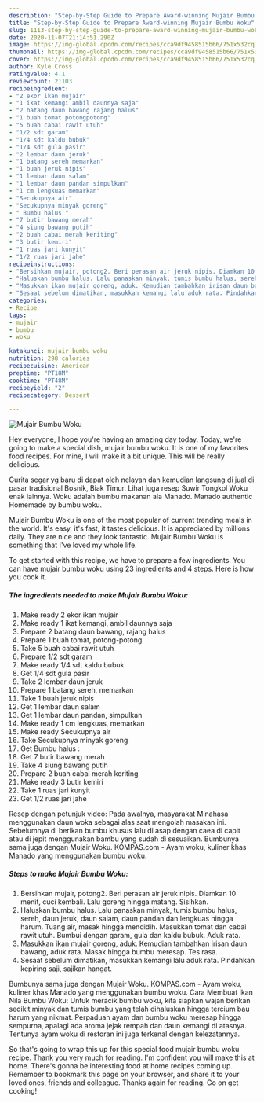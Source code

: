 ```yaml
---
description: "Step-by-Step Guide to Prepare Award-winning Mujair Bumbu Woku"
title: "Step-by-Step Guide to Prepare Award-winning Mujair Bumbu Woku"
slug: 1113-step-by-step-guide-to-prepare-award-winning-mujair-bumbu-woku
date: 2020-11-07T21:14:51.290Z
image: https://img-global.cpcdn.com/recipes/cca9df9458515b66/751x532cq70/mujair-bumbu-woku-foto-resep-utama.jpg
thumbnail: https://img-global.cpcdn.com/recipes/cca9df9458515b66/751x532cq70/mujair-bumbu-woku-foto-resep-utama.jpg
cover: https://img-global.cpcdn.com/recipes/cca9df9458515b66/751x532cq70/mujair-bumbu-woku-foto-resep-utama.jpg
author: Kyle Cross
ratingvalue: 4.1
reviewcount: 21103
recipeingredient:
- "2 ekor ikan mujair"
- "1 ikat kemangi ambil daunnya saja"
- "2 batang daun bawang rajang halus"
- "1 buah tomat potongpotong"
- "5 buah cabai rawit utuh"
- "1/2 sdt garam"
- "1/4 sdt kaldu bubuk"
- "1/4 sdt gula pasir"
- "2 lembar daun jeruk"
- "1 batang sereh memarkan"
- "1 buah jeruk nipis"
- "1 lembar daun salam"
- "1 lembar daun pandan simpulkan"
- "1 cm lengkuas memarkan"
- "Secukupnya air"
- "Secukupnya minyak goreng"
- " Bumbu halus "
- "7 butir bawang merah"
- "4 siung bawang putih"
- "2 buah cabai merah keriting"
- "3 butir kemiri"
- "1 ruas jari kunyit"
- "1/2 ruas jari jahe"
recipeinstructions:
- "Bersihkan mujair, potong2. Beri perasan air jeruk nipis. Diamkan 10 menit, cuci kembali. Lalu goreng hingga matang. Sisihkan."
- "Haluskan bumbu halus. Lalu panaskan minyak, tumis bumbu halus, sereh, daun jeruk, daun salam, daun pandan dan lengkuas hingga harum. Tuang air, masak hingga mendidih. Masukkan tomat dan cabai rawit utuh. Bumbui dengan garam, gula dan kaldu bubuk. Aduk rata."
- "Masukkan ikan mujair goreng, aduk. Kemudian tambahkan irisan daun bawang, aduk rata. Masak hingga bumbu meresap. Tes rasa."
- "Sesaat sebelum dimatikan, masukkan kemangi lalu aduk rata. Pindahkan kepiring saji, sajikan hangat."
categories:
- Recipe
tags:
- mujair
- bumbu
- woku

katakunci: mujair bumbu woku 
nutrition: 298 calories
recipecuisine: American
preptime: "PT18M"
cooktime: "PT48M"
recipeyield: "2"
recipecategory: Dessert

---
```



![Mujair Bumbu Woku](https://img-global.cpcdn.com/recipes/cca9df9458515b66/751x532cq70/mujair-bumbu-woku-foto-resep-utama.jpg)

Hey everyone, I hope you're having an amazing day today. Today, we're going to make a special dish, mujair bumbu woku. It is one of my favorites food recipes. For mine, I will make it a bit unique. This will be really delicious.

Gurita segar yg baru di dapat oleh nelayan dan kemudian langsung di jual di pasar tradisional Bosnik, Biak Timur. Lihat juga resep Suwir Tongkol Woku enak lainnya. Woku adalah bumbu makanan ala Manado. Manado authentic Homemade by bumbu woku.

Mujair Bumbu Woku is one of the most popular of current trending meals in the world. It's easy, it's fast, it tastes delicious. It is appreciated by millions daily. They are nice and they look fantastic. Mujair Bumbu Woku is something that I've loved my whole life.


To get started with this recipe, we have to prepare a few ingredients. You can have mujair bumbu woku using 23 ingredients and 4 steps. Here is how you cook it.

<!--inarticleads1-->

##### The ingredients needed to make Mujair Bumbu Woku:

1. Make ready 2 ekor ikan mujair
1. Make ready 1 ikat kemangi, ambil daunnya saja
1. Prepare 2 batang daun bawang, rajang halus
1. Prepare 1 buah tomat, potong-potong
1. Take 5 buah cabai rawit utuh
1. Prepare 1/2 sdt garam
1. Make ready 1/4 sdt kaldu bubuk
1. Get 1/4 sdt gula pasir
1. Take 2 lembar daun jeruk
1. Prepare 1 batang sereh, memarkan
1. Take 1 buah jeruk nipis
1. Get 1 lembar daun salam
1. Get 1 lembar daun pandan, simpulkan
1. Make ready 1 cm lengkuas, memarkan
1. Make ready Secukupnya air
1. Take Secukupnya minyak goreng
1. Get  Bumbu halus :
1. Get 7 butir bawang merah
1. Take 4 siung bawang putih
1. Prepare 2 buah cabai merah keriting
1. Make ready 3 butir kemiri
1. Take 1 ruas jari kunyit
1. Get 1/2 ruas jari jahe


Resep dengan petunjuk video: Pada awalnya, masyarakat Minahasa menggunakan daun woka sebagai alas saat mengolah masakan ini. Sebelumnya di berikan bumbu khusus lalu di asap dengan caea di capit atau di jepit menggunakan bambu yang sudah di sesuaikan. Bumbunya sama juga dengan Mujair Woku. KOMPAS.com - Ayam woku, kuliner khas Manado yang menggunakan bumbu woku. 

<!--inarticleads2-->

##### Steps to make Mujair Bumbu Woku:

1. Bersihkan mujair, potong2. Beri perasan air jeruk nipis. Diamkan 10 menit, cuci kembali. Lalu goreng hingga matang. Sisihkan.
1. Haluskan bumbu halus. Lalu panaskan minyak, tumis bumbu halus, sereh, daun jeruk, daun salam, daun pandan dan lengkuas hingga harum. Tuang air, masak hingga mendidih. Masukkan tomat dan cabai rawit utuh. Bumbui dengan garam, gula dan kaldu bubuk. Aduk rata.
1. Masukkan ikan mujair goreng, aduk. Kemudian tambahkan irisan daun bawang, aduk rata. Masak hingga bumbu meresap. Tes rasa.
1. Sesaat sebelum dimatikan, masukkan kemangi lalu aduk rata. Pindahkan kepiring saji, sajikan hangat.


Bumbunya sama juga dengan Mujair Woku. KOMPAS.com - Ayam woku, kuliner khas Manado yang menggunakan bumbu woku. Cara Membuat Ikan Nila Bumbu Woku: Untuk meracik bumbu woku, kita siapkan wajan berikan sedikit minyak dan tumis bumbu yang telah dihaluskan hingga tercium bau harum yang nikmat. Perpaduan ayam dan bumbu woku meresap hingga sempurna, apalagi ada aroma jejak rempah dan daun kemangi di atasnya. Tentunya ayam woku di restoran ini juga terkenal dengan kelezatannya. 

So that's going to wrap this up for this special food mujair bumbu woku recipe. Thank you very much for reading. I'm confident you will make this at home. There's gonna be interesting food at home recipes coming up. Remember to bookmark this page on your browser, and share it to your loved ones, friends and colleague. Thanks again for reading. Go on get cooking!
